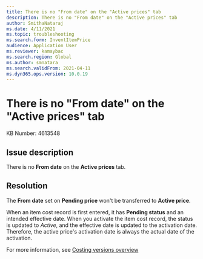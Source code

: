 ```yaml
---
title: There is no "From date" on the "Active prices" tab
description: There is no "From date" on the "Active prices" tab
author: SmithaNataraj
ms.date: 4/11/2021
ms.topic: troubleshooting
ms.search.form: InventItemPrice
audience: Application User
ms.reviewer: kamaybac
ms.search.region: Global
ms.author: smnatara
ms.search.validFrom: 2021-04-11
ms.dyn365.ops.version: 10.0.19
---
```

<!-- KFM: Where is this tab? The context is not clear. This topic needs to be expanded or deleted. -->
# There is no "From date" on the "Active prices" tab

KB Number: 4613548

## Issue description

There is no **From date** on the **Active prices** tab.

## Resolution

The **From date** set on **Pending price** won't be transferred to **Active price**.

When an item cost record is first entered, it has **Pending status** and an intended effective date. When you activate the item cost record, the status is updated to *Active*, and the effective date is updated to the activation date. Therefore, the active price's activation date is always the actual date of the activation.

For more information, see [Costing versions overview](../../cost-management/costing-versions.md)
